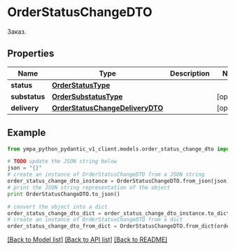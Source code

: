 # OrderStatusChangeDTO

Заказ.

## Properties
Name | Type | Description | Notes
------------ | ------------- | ------------- | -------------
**status** | [**OrderStatusType**](OrderStatusType.md) |  | 
**substatus** | [**OrderSubstatusType**](OrderSubstatusType.md) |  | [optional] 
**delivery** | [**OrderStatusChangeDeliveryDTO**](OrderStatusChangeDeliveryDTO.md) |  | [optional] 

## Example

```python
from ympa_python_pydantic_v1_client.models.order_status_change_dto import OrderStatusChangeDTO

# TODO update the JSON string below
json = "{}"
# create an instance of OrderStatusChangeDTO from a JSON string
order_status_change_dto_instance = OrderStatusChangeDTO.from_json(json)
# print the JSON string representation of the object
print OrderStatusChangeDTO.to_json()

# convert the object into a dict
order_status_change_dto_dict = order_status_change_dto_instance.to_dict()
# create an instance of OrderStatusChangeDTO from a dict
order_status_change_dto_from_dict = OrderStatusChangeDTO.from_dict(order_status_change_dto_dict)
```
[[Back to Model list]](../README.md#documentation-for-models) [[Back to API list]](../README.md#documentation-for-api-endpoints) [[Back to README]](../README.md)


